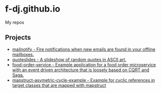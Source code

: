 # f-dj.github.io
My repos

## Projects
- [mailnotify - Fire notifications when new emails are found in your offline mailboxes.](https://github.com/f-dj/mailnotify)
- [quoteslides - A slideshow of random quotes in ASCII art.](https://github.com/f-dj/quoteslides)
- [food-order-service - Example application for a food order microservice with an event driven architecture that is loosely based on CQRT and Saga.](https://github.com/f-dj/food-order-service)
- [mapstruct-asymetric-cycle-example - Example for cyclic references in target classes that are mapped with mapstruct](https://github.com/f-dj/mapstruct-asymetric-cycle-example)
